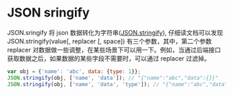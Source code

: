 # JSON sringify

JSON.sringify 将 json 数据转化为字符串([JSON.stringify](https://developer.mozilla.org/zh-CN/docs/Web/JavaScript/Reference/Global_Objects/JSON/stringify)), 
仔细读文档可以发现 JSON.stringify(value[, replacer [, space]) 有三个参数，其中，第二个参数 replacer 对数据做一些调整，在某些场景下可以用一下。例如，当通过后端接口获取数据之后，如果数据的某些字段不需要时，可以通过 replacer 过滤掉。

```js
var obj = {'name': 'abc', data: {type: 1}};
JSON.stringify(obj, ['name', 'data']); // "{"name":"abc","data":{}}"
JSON.stringify(obj, ['name', 'data', 'type']); // "{"name":"abc","data":{"type":1}}"
```
